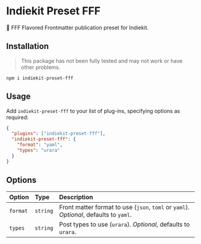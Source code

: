 # Indiekit Preset FFF

🌟 FFF Flavored Frontmatter publication preset for Indiekit.

## Installation

> This package has not been fully tested and may not work or have other problems.

`npm i indiekit-preset-fff`

## Usage

Add `indiekit-preset-fff` to your list of plug-ins, specifying options as required:

```json
{
  "plugins": ["indiekit-preset-fff"],
  "indiekit-preset-fff": {
    "format": "yaml",
    "types": "urara"
  }
}
```

## Options

| Option   | Type     | Description                                                                            |
| :------- | :------- | :------------------------------------------------------------------------------------- |
| `format` | `string` | Front matter format to use (`json`, `toml` or `yaml`). _Optional_, defaults to `yaml`. |
| `types`  | `string` | Post types to use (`urara`). _Optional_, defaults to `urara`.                          |

